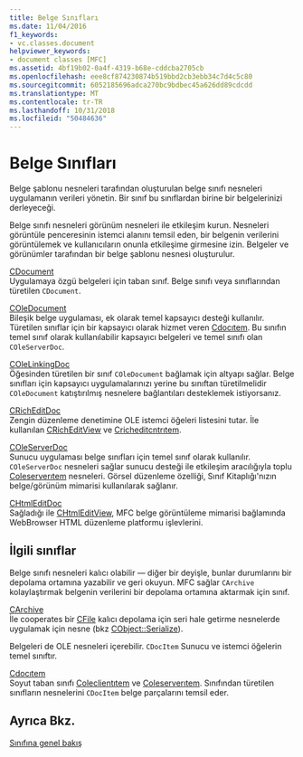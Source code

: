 ```yaml
---
title: Belge Sınıfları
ms.date: 11/04/2016
f1_keywords:
- vc.classes.document
helpviewer_keywords:
- document classes [MFC]
ms.assetid: 4bf19b02-0a4f-4319-b68e-cddcba2705cb
ms.openlocfilehash: eee8cf874230874b519bbd2cb3ebb34c7d4c5c80
ms.sourcegitcommit: 6052185696adca270bc9bdbec45a626dd89cdcdd
ms.translationtype: MT
ms.contentlocale: tr-TR
ms.lasthandoff: 10/31/2018
ms.locfileid: "50484636"
---
```

# <a name="document-classes"></a>Belge Sınıfları

Belge şablonu nesneleri tarafından oluşturulan belge sınıfı nesneleri uygulamanın verileri yönetin. Bir sınıf bu sınıflardan birine bir belgelerinizi derleyeceği.

Belge sınıfı nesneleri görünüm nesneleri ile etkileşim kurun. Nesneleri görüntüle penceresinin istemci alanını temsil eden, bir belgenin verilerini görüntülemek ve kullanıcıların onunla etkileşime girmesine izin. Belgeler ve görünümler tarafından bir belge şablonu nesnesi oluşturulur.

[CDocument](../mfc/reference/cdocument-class.md)<br/>
Uygulamaya özgü belgeleri için taban sınıf. Belge sınıfı veya sınıflarından türetilen `CDocument`.

[COleDocument](../mfc/reference/coledocument-class.md)<br/>
Bileşik belge uygulaması, ek olarak temel kapsayıcı desteği kullanılır. Türetilen sınıflar için bir kapsayıcı olarak hizmet veren [Cdocıtem](../mfc/reference/cdocitem-class.md). Bu sınıfın temel sınıf olarak kullanılabilir kapsayıcı belgeleri ve temel sınıfı olan `COleServerDoc`.

[COleLinkingDoc](../mfc/reference/colelinkingdoc-class.md)<br/>
Öğesinden türetilen bir sınıf `COleDocument` bağlamak için altyapı sağlar. Belge sınıfları için kapsayıcı uygulamalarınızı yerine bu sınıftan türetilmelidir `COleDocument` katıştırılmış nesnelere bağlantıları desteklemek istiyorsanız.

[CRichEditDoc](../mfc/reference/cricheditdoc-class.md)<br/>
Zengin düzenleme denetimine OLE istemci öğeleri listesini tutar. İle kullanılan [CRichEditView](../mfc/reference/cricheditview-class.md) ve [Cricheditcntrıtem](../mfc/reference/cricheditcntritem-class.md).

[COleServerDoc](../mfc/reference/coleserverdoc-class.md)<br/>
Sunucu uygulaması belge sınıfları için temel sınıf olarak kullanılır. `COleServerDoc` nesneleri sağlar sunucu desteği ile etkileşim aracılığıyla toplu [Coleserverıtem](../mfc/reference/coleserveritem-class.md) nesneleri. Görsel düzenleme özelliği, Sınıf Kitaplığı'nızın belge/görünüm mimarisi kullanılarak sağlanır.

[CHtmlEditDoc](../mfc/reference/chtmleditdoc-class.md)<br/>
Sağladığı ile [CHtmlEditView](../mfc/reference/chtmleditview-class.md), MFC belge görüntüleme mimarisi bağlamında WebBrowser HTML düzenleme platformu işlevlerini.

## <a name="related-classes"></a>İlgili sınıflar

Belge sınıfı nesneleri kalıcı olabilir — diğer bir deyişle, bunlar durumlarını bir depolama ortamına yazabilir ve geri okuyun. MFC sağlar `CArchive` kolaylaştırmak belgenin verilerini bir depolama ortamına aktarmak için sınıf.

[CArchive](../mfc/reference/carchive-class.md)<br/>
İle cooperates bir [CFile](../mfc/reference/cfile-class.md) kalıcı depolama için seri hale getirme nesnelerde uygulamak için nesne (bkz [CObject::Serialize](../mfc/reference/cobject-class.md#serialize)).

Belgeleri de OLE nesneleri içerebilir. `CDocItem` Sunucu ve istemci öğelerin temel sınıftır.

[Cdocıtem](../mfc/reference/cdocitem-class.md)<br/>
Soyut taban sınıfı [Coleclientıtem](../mfc/reference/coleclientitem-class.md) ve [Coleserverıtem](../mfc/reference/coleserveritem-class.md). Sınıfından türetilen sınıfların nesnelerini `CDocItem` belge parçalarını temsil eder.

## <a name="see-also"></a>Ayrıca Bkz.

[Sınıfına genel bakış](../mfc/class-library-overview.md)

